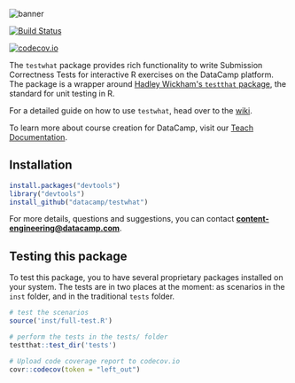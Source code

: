 ![banner](https://s3.amazonaws.com/assets.datacamp.com/img/github/content-engineering-repos/testwhat_banner.png)

[![Build Status](https://api.travis-ci.org/datacamp/testwhat.svg?branch=master)](https://travis-ci.org/datacamp/testwhat)

[![codecov.io](https://codecov.io/github/datacamp/testwhat/coverage.svg?branch=master)](https://codecov.io/github/datacamp/testwhat?branch=master)

The `testwhat` package provides rich functionality to write Submission Correctness Tests for interactive R exercises on the DataCamp platform. The package is a wrapper around [Hadley Wickham's `testthat` package](https://github.com/hadley/testthat), the standard for unit testing in R.

For a detailed guide on how to use `testwhat`, head over to the [wiki](https://github.com/datacamp/testwhat/wiki).

To learn more about course creation for DataCamp, visit our [Teach Documentation](http://docs.datacamp.com/teach).

## Installation

```R
install.packages("devtools")
library("devtools")
install_github("datacamp/testwhat")
```

For more details, questions and suggestions, you can contact <b>content-engineering@datacamp.com</b>.

## Testing this package

To test this package, you to have several proprietary packages installed on your system. The tests are in two places at the moment: as scenarios in the `inst` folder, and in the traditional `tests` folder.

```R
# test the scenarios
source('inst/full-test.R')

# perform the tests in the tests/ folder
testthat::test_dir('tests')

# Upload code coverage report to codecov.io
covr::codecov(token = "left_out")
```